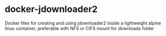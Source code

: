 # docker-jdownloader2
Docker files for creating and using jdownloader2 inside a lightweight alpine linux container, preferable with NFS or CIFS mount for downloads folder
